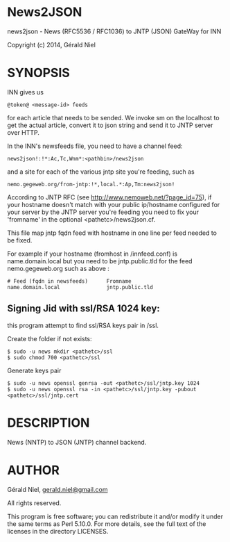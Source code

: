 News2JSON
=========

news2json - News (RFC5536 / RFC1036) to JNTP (JSON) GateWay for INN

Copyright (c) 2014, Gérald Niel

SYNOPSIS
========

INN gives us

 	@token@ <message-id> feeds
 	
for each article that needs to be sended.  We invoke sm on the
localhost to get the actual article, convert it to json string and
send it to JNTP server over HTTP.

In the INN's newsfeeds file, you need to have a channel feed:

 	news2json!:!*:Ac,Tc,Wnm*:<pathbin>/news2json

and a site for each of the various jntp site you're feeding,
such as

 	nemo.gegeweb.org/from-jntp:!*,local.*:Ap,Tm:news2json!

According to JNTP RFC (see http://www.nemoweb.net/?page_id=75),
if your hostname doesn't match with your public ip/hostname
configured for your server by the JNTP server you're feeding you
need to fix your 'fromname' in the optional &lt;pathetc&gt;/news2json.cf.

This file map jntp fqdn feed with hostname in one line per feed needed
to be fixed.

For example if your hostname (fromhost in <pathetc>/innfeed.conf) is
name.domain.local but you need to be jntp.public.tld for the feed 
nemo.gegeweb.org such as above :

	# Feed (fqdn in newsfeeds)		Fromname
	name.domain.local				jntp.public.tld

Signing Jid with ssl/RSA 1024 key:
----------------------------------
this program attempt to find ssl/RSA keys pair in <pathetc>/ssl.

Create the folder if not exists:

	$ sudo -u news mkdir <pathetc>/ssl
	$ sudo chmod 700 <pathetc>/ssl

Generate keys pair

	$ sudo -u news openssl genrsa -out <pathetc>/ssl/jntp.key 1024
	$ sudo -u news openssl rsa -in <pathetc>/ssl/jntp.key -pubout <pathetc>/ssl/jntp.cert

DESCRIPTION
===========

News (NNTP) to JSON (JNTP) channel backend.

AUTHOR
======

Gérald Niel, gerald.niel@gmail.com

All rights reserved.

This program is free software; you can redistribute it and/or modify it
under the same terms as Perl 5.10.0. For more details, see the full
text of the licenses in the directory LICENSES.

